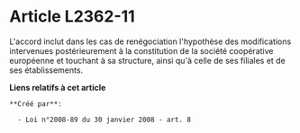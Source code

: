 # Article L2362-11

L'accord inclut dans les cas de renégociation l'hypothèse des modifications intervenues postérieurement à la constitution de
la société coopérative européenne et touchant à sa structure, ainsi qu'à celle de ses filiales et de ses établissements.

**Liens relatifs à cet article**

	**Créé par**:

	  - Loi n°2008-89 du 30 janvier 2008 - art. 8
